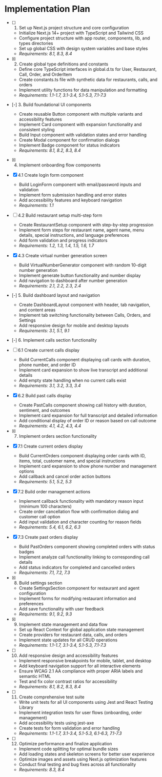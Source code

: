 # Implementation Plan

- [ ] 1. Set up Next.js project structure and core configuration

  - Initialize Next.js 14+ project with TypeScript and Tailwind CSS
  - Configure project structure with app router, components, lib, and types directories
  - Set up global CSS with design system variables and base styles
  - _Requirements: 8.1, 8.3, 8.4_

- [x] 2. Create global type definitions and constants

  - Define core TypeScript interfaces in global.d.ts for User, Restaurant, Call, Order, and OrderItem
  - Create constants.ts file with synthetic data for restaurants, calls, and orders
  - Implement utility functions for data manipulation and formatting
  - _Requirements: 1.1-1.7, 3.1-3.4, 5.1-5.3, 7.1-7.3_

- [-] 3. Build foundational UI components

  - Create reusable Button component with multiple variants and accessibility features
  - Implement Card component with expansion functionality and consistent styling
  - Build Input component with validation states and error handling
  - Create Modal component for confirmation dialogs
  - Implement Badge component for status indicators
  - _Requirements: 8.1, 8.2, 8.3, 8.4_

- [x] 4. Implement onboarding flow components
- [x] 4.1 Create login form component

  - Build LoginForm component with email/password inputs and validation
  - Implement form submission handling and error states
  - Add accessibility features and keyboard navigation
  - _Requirements: 1.1_

- [ ] 4.2 Build restaurant setup multi-step form

  - Create RestaurantSetup component with step-by-step progression
  - Implement form steps for restaurant name, agent name, menu details, special instructions, and language preferences
  - Add form validation and progress indicators
  - _Requirements: 1.2, 1.3, 1.4, 1.5, 1.6, 1.7_

- [x] 4.3 Create virtual number generation screen

  - Build VirtualNumberGenerator component with random 10-digit number generation
  - Implement generate button functionality and number display
  - Add navigation to dashboard after number generation
  - _Requirements: 2.1, 2.2, 2.3, 2.4_

- [-] 5. Build dashboard layout and navigation

  - Create DashboardLayout component with header, tab navigation, and content areas
  - Implement tab switching functionality between Calls, Orders, and Settings
  - Add responsive design for mobile and desktop layouts
  - _Requirements: 3.1, 5.1, 9.1_

- [-] 6. Implement calls section functionality
- [ ] 6.1 Create current calls display

  - Build CurrentCalls component displaying call cards with duration, phone number, and order ID
  - Implement card expansion to show live transcript and additional details
  - Add empty state handling when no current calls exist
  - _Requirements: 3.1, 3.2, 3.3, 3.4_

- [x] 6.2 Build past calls display

  - Create PastCalls component showing call history with duration, sentiment, and outcomes
  - Implement card expansion for full transcript and detailed information
  - Add conditional display of order ID or reason based on call outcome
  - _Requirements: 4.1, 4.2, 4.3, 4.4_

- [x] 7. Implement orders section functionality
- [x] 7.1 Create current orders display

  - Build CurrentOrders component displaying order cards with ID, items, total, customer name, and special instructions
  - Implement card expansion to show phone number and management options
  - Add callback and cancel order action buttons
  - _Requirements: 5.1, 5.2, 5.3_

- [x] 7.2 Build order management actions

  - Implement callback functionality with mandatory reason input (minimum 100 characters)
  - Create order cancellation flow with confirmation dialog and customer call option
  - Add input validation and character counting for reason fields
  - _Requirements: 5.4, 6.1, 6.2, 6.3_

- [x] 7.3 Create past orders display

  - Build PastOrders component showing completed orders with status badges
  - Implement analyze call functionality linking to corresponding call details
  - Add status indicators for completed and cancelled orders
  - _Requirements: 7.1, 7.2, 7.3_

- [x] 8. Build settings section

  - Create SettingsSection component for restaurant and agent configuration
  - Implement forms for modifying restaurant information and preferences
  - Add save functionality with user feedback
  - _Requirements: 9.1, 9.2, 9.3_

- [x] 9. Implement state management and data flow

  - Set up React Context for global application state management
  - Create providers for restaurant data, calls, and orders
  - Implement state updates for all CRUD operations
  - _Requirements: 1.1-1.7, 3.1-3.4, 5.1-5.3, 7.1-7.3_

- [ ] 10. Add responsive design and accessibility features

  - Implement responsive breakpoints for mobile, tablet, and desktop
  - Add keyboard navigation support for all interactive elements
  - Ensure WCAG 2.1 AA compliance with proper ARIA labels and semantic HTML
  - Test and fix color contrast ratios for accessibility
  - _Requirements: 8.1, 8.2, 8.3, 8.4_

- [ ] 11. Create comprehensive test suite

  - Write unit tests for all UI components using Jest and React Testing Library
  - Implement integration tests for user flows (onboarding, order management)
  - Add accessibility tests using jest-axe
  - Create tests for form validation and error handling
  - _Requirements: 1.1-1.7, 3.1-3.4, 5.1-5.3, 6.1-6.3, 7.1-7.3_

- [ ] 12. Optimize performance and finalize application
  - Implement code splitting for optimal bundle sizes
  - Add loading states and skeleton screens for better user experience
  - Optimize images and assets using Next.js optimization features
  - Conduct final testing and bug fixes across all functionality
  - _Requirements: 8.3, 8.4_
